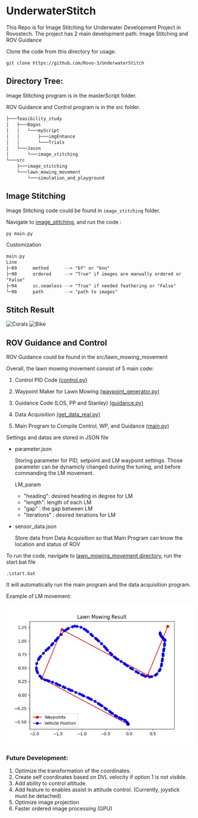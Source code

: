 # UnderwaterStitch
This Repo is for Image Stitching for Underwater Development Project in Rovostech. The project has 2 main development path: Image Stitching and ROV Guidance

Clone the code from this directory for usage.
``` terminal
git clone https://github.com/Rovo-3/UnderwaterStitch
```

## Directory Tree:

Image Stitching program is in the masterScript folder.

ROV Guidance and Control program is in the src folder.
```
├───feasibility_study
│   ├───Bagas
│   │   └───myScript
│   │       ├───imgEnhance
│   │       └───Trials
│   └───Jason
│       └───image_stitching
└───src
    ├───image_stitching
    └───lawn_mowing_movement
        └───simulation_and_playground
```
## Image Stitching
Image Stitching code could be found in `image_stitching` folder.

Navigate to [image_stitching](./src/image_stitching/), and run the code : 
```
py main.py
```
Customization 
```
main.py
Line
├─89      method      --> "bf" or "knn"
├─90      ordered     --> "True" if images are manually ordered or "False" 
├─94      sc.seamless --> "True" if needed feathering or "False"
└─98      path        --> "path to images"
```

## Stitch Result

![Corals](./asset/11-21-2024-10-54-45_st_AlreadyOrdered_bf_FeatherTrue.png)
![Bike](./asset/11-21-2024-14-14-56_st_AlreadyOrdered_bf_FeatherTrue.png)

## ROV Guidance and Control
ROV Guidance could be found in the src/lawn_mowing_movement

Overall, the lawn mowing movement consist of 5 main code:
1. Control PID Code [(control.py)](./src/lawn_mowing_movement/control.py)

2. Waypoint Maker for Lawn Mowing [(waypoint_generator.py)](./src/lawn_mowing_movement/waypoint_generator.py)

3. Guidance Code (LOS, PP and Stanley) [(guidance.py)](./src/lawn_mowing_movement/guidance.py)

4. Data Acquisition [(get_data_real.py)](./src/lawn_mowing_movement/get_data_real.py)

5. Main Program to Compile Control, WP, and Guidance [(main.py)](./src/lawn_mowing_movement/main.py)

Settings and datas are stored in JSON file
- parameter.json

    Storing parameter for PID, setpoint and LM waypoint settings. Those parameter can be dynamicly changed during the tuning, and before commanding the LM movement.

    LM_param
    - "heading": desired heading in degree for LM
    - "length": length of each LM
    - "gap" : the gap between LM
    - "iterations" : desired iterations for LM

- sensor_data.json

    Store data from Data Acquisition so that Main Program can know the location and status of ROV


To run the code, navigate to [lawn_mowing_movement directory](./src/lawn_mowing_movement/), run the start.bat file

```console
.\start.bat
```
It will automatically run the main program and the data acquisition program.

Example of LM movement:

![LM movement result](./asset/LM_movement.jpg)

### Future Development:

1. Optimize the transformation of the coordinates.
2. Create self coordinates based on DVL velocity if option 1 is not visible.
3. Add ability to control altitude.
4. Add feature to enables assist in attitude control. (Currently, joystick must be detached)
5. Optimize image projection
6. Faster ordered image processing (GPU)
